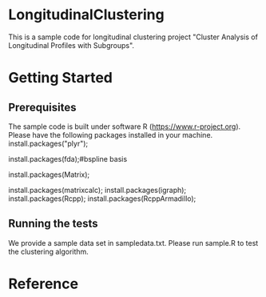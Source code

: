 # LongitudinalClustering

This is a sample code for longitudinal clustering project "Cluster Analysis of Longitudinal Profiles with Subgroups".

# Getting Started

## Prerequisites
The sample code is built under software R (https://www.r-project.org). Please have the following packages installed in your machine.
install.packages("plyr");

install.packages(fda);#bspline basis

install.packages(Matrix);

install.packages(matrixcalc);
install.packages(igraph);
install.packages(Rcpp);
install.packages(RcppArmadillo);

## Running the tests
We provide a sample data set in sampledata.txt. Please run sample.R to test the clustering algorithm. 

# Reference
